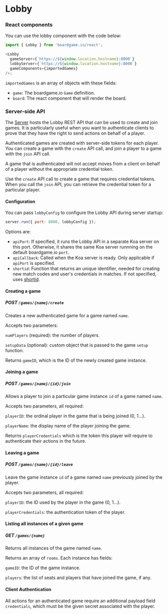 # Lobby

### React components

You can use the lobby component with the code below:

```js
import { Lobby } from 'boardgame.io/react';

<Lobby
  gameServer={`https://${window.location.hostname}:8000`}
  lobbyServer={`https://${window.location.hostname}:8000`}
  gameComponents={importedGames}
/>;
```

`importedGames` is an array of objects with these fields:

- `game`: The boardgame.io `Game` definition.
- `board`: The react component that will render the board.

### Server-side API

The [Server](/api/Server) hosts the Lobby REST API that can be used to create and join games. It is particularly useful when you want to
authenticate clients to prove that they have the right to send
actions on behalf of a player.

Authenticated games are created with server-side tokens for each player. You can create a game with the `create` API call, and join a player to a game with the `join` API call.

A game that is authenticated will not accept moves from a client on behalf of a player without the appropriate credential token.

Use the `create` API call to create a game that requires credential tokens. When you call the `join` API, you can retrieve the credential token for a particular player.

#### Configuration

You can pass `lobbyConfig` to configure the Lobby API
during server startup:

```js
server.run({ port: 8000, lobbyConfig });
```

Options are:

- `apiPort`: If specified, it runs the Lobby API in a separate Koa server on this port. Otherwise, it shares the same Koa server runnning on the default boardgame.io `port`.
- `apiCallback`: Called when the Koa server is ready. Only applicable if `apiPort` is specified.
- `shortid`: Function that returns an unique identifier, needed for creating new match codes and user's credentials in matches. If not specified, uses [shortid](https://www.npmjs.com/package/shortid).

#### Creating a game

##### POST `/games/{name}/create`

Creates a new authenticated game for a game named `name`.

Accepts two parameters:

`numPlayers` (required): the number of players.

`setupData` (optional): custom object that is passed to the game `setup` function.

Returns `gameID`, which is the ID of the newly created game instance.

#### Joining a game

##### POST `/games/{name}/{id}/join`

Allows a player to join a particular game instance `id` of a game named `name`.

Accepts two parameters, all required:

`playerID`: the ordinal player in the game that is being joined (0, 1...).

`playerName`: the display name of the player joining the game.

Returns `playerCredentials` which is the token this player will require to authenticate their actions in the future.

#### Leaving a game

##### POST `/games/{name}/{id}/leave`

Leave the game instance `id` of a game named `name` previously joined by the player.

Accepts two parameters, all required:

`playerID`: the ID used by the player in the game (0, 1...).

`playerCredentials`: the authentication token of the player.

#### Listing all instances of a given game

##### GET `/games/{name}`

Returns all instances of the game named `name`.

Returns an array of `rooms`. Each instance has fields:

`gameID`: the ID of the game instance.

`players`: the list of seats and players that have joined the game, if any.

#### Client Authentication

All actions for an authenticated game require an additional payload field `credentials`, which must be the given secret associated with the player.
